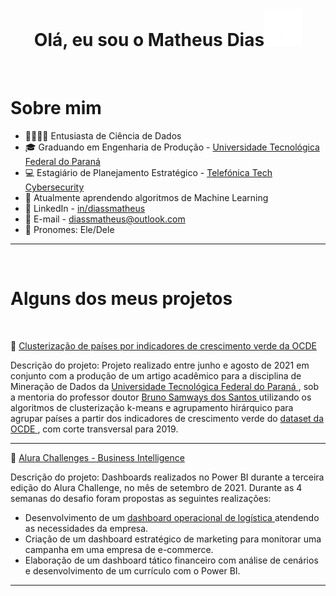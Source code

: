 

<h1 align="center">Olá, eu sou o Matheus Dias<a><img src="https://github.com/Kathryn-Jie/Kathryn-Jie/blob/main/wave.gif" width="60px"/></h1>
<Br>
<h1>Sobre mim</h1>

- 👨🏿‍🔬🔬 Entusiasta de Ciência de Dados  
- 🎓 Graduando em Engenharia de Produção - <a href= "http://portal.utfpr.edu.br/"> Universidade Tecnológica Federal do Paraná </a>
- 💻 Estagiário de Planejamento Estratégico -  <a href="https://tech.telefonica.com/">Telefónica Tech Cybersecurity</a>
- 🌱 Atualmente aprendendo algoritmos de Machine Learning
- 💼 LinkedIn - <a href= "https://www.linkedin.com/in/diassmatheus/"> in/diassmatheus </a>
- 📧 E-mail - diassmatheus@outlook.com
- 💬 Pronomes: Ele/Dele
<hr>
<Br>
<h1>Alguns dos meus projetos</h1>
<Br>

 🌿 <a href="https://github.com/diassmatheus/ClusterizacaoDadosOCDE">Clusterização de países por indicadores de crescimento verde da OCDE </a>
  
Descrição do projeto: Projeto realizado entre junho e agosto de 2021 em conjunto com a produção de um artigo acadêmico para a disciplina de Mineração de Dados da <a href= "http://portal.utfpr.edu.br/"> Universidade Tecnológica Federal do Paraná </a>, sob a mentoria do professor doutor <a href= "http://lattes.cnpq.br/5500192844287607"> Bruno Samways dos Santos </a> utilizando os algoritmos de clusterização k-means e agrupamento hirárquico para agrupar países a partir dos indicadores de crescimento verde do <a href= "https://www.oecd-ilibrary.org/environment/data/oecd-environment-statistics/green-growth-indicators_data-00665-en"> dataset da OCDE </a>, com corte transversal para 2019.
  
 ***
 
 🤿 <a href="https://github.com/diassmatheus/AluraChallengeBI"> Alura Challenges - Business Intelligence </a>
  
Descrição do projeto: Dashboards realizados no Power BI durante a terceira edição do Alura Challenge, no mês de setembro de 2021. Durante as 4 semanas do desafio foram propostas as seguintes realizações:
- Desenvolvimento de um <a href= "https://github.com/diassmatheus/AluraChallengeBI/tree/main/DashboardOperacionalDeLogistica"> dashboard operacional de logística </a> atendendo as necessidades da empresa.
- Criação de um dashboard estratégico de marketing para monitorar uma campanha em uma empresa de e-commerce.
- Elaboração de um dashboard tático financeiro com análise de cenários e desenvolvimento de um currículo com o Power BI.
  
 ***
